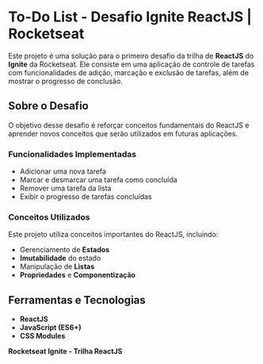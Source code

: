 # To-Do List - Desafio Ignite ReactJS | Rocketseat

Este projeto é uma solução para o primeiro desafio da trilha de **ReactJS** do **Ignite** da Rocketseat. Ele consiste em uma aplicação de controle de tarefas com funcionalidades de adição, marcação e exclusão de tarefas, além de mostrar o progresso de conclusão.

## Sobre o Desafio

O objetivo desse desafio é reforçar conceitos fundamentais do ReactJS e aprender novos conceitos que serão utilizados em futuras aplicações.

### Funcionalidades Implementadas

- Adicionar uma nova tarefa
- Marcar e desmarcar uma tarefa como concluída
- Remover uma tarefa da lista
- Exibir o progresso de tarefas concluídas

### Conceitos Utilizados

Este projeto utiliza conceitos importantes do ReactJS, incluindo:
- Gerenciamento de **Estados**
- **Imutabilidade** do estado
- Manipulação de **Listas**
- **Propriedades** e **Componentização**

## Ferramentas e Tecnologias

- **ReactJS**
- **JavaScript (ES6+)**
- **CSS Modules**

**Rocketseat Ignite - Trilha ReactJS**
